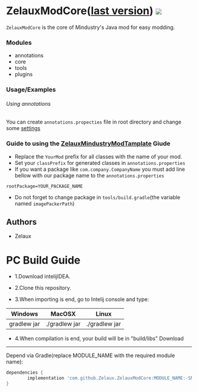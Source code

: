 ZelauxModCore([last version](versions/lastVersion.txt))
[![](https://jitpack.io/v/Zelaux/ZelauxModCore.svg)](https://jitpack.io/#Zelaux/ZelauxModCore)
========
`ZelauxModCore` is the core of Mindustry's Java mod for easy modding.
### Modules
- annotations
- core
- tools
- plugins
### Usage/Examples
###### Using annotations
You can create `annotations.propecties` file in root directory and change some [settings](annotations/src/main/java/mma/annotations/AnnotationSetting.java "look at this enum")
### Guide to using the [ZelauxMindustryModTamplate](https://github.com/Zelaux/ZelauxMindustryModTamplate) Giude
- Replace the `YourMod` prefix for all classes with the name of your mod.
- Set your `classPrefix` for generated classes in `annotations.properties`
- If you want a package like `com.company.CompanyName` you must add line bellow with our package name to the `annotations.properties`
```properties
rootPackage=YOUR_PACKAGE_NAME
```
- Do not forget to change package in `tools/build.gradle`(the variable named `imagePackerPath`)
## Authors
- Zelaux
# PC Build Guide

* 1.Download intelijIDEA.

* 2.Clone this repository.

* 3.When importing is end, go to Intelij console and type:

Windows      |  MacOSX       | Linux
------------ | ------------- | -------------
gradlew jar  | ./gradlew jar | ./gradlew jar

* 4.When compilation is end, your build will be in "build/libs"
Download
--------

Depend via Gradle(replace MODULE_NAME with the required module name):
```groovy
dependencies {
        implementation 'com.github.Zelaux.ZelauxModCore:MODULE_NAME:-SNAPSHOT'
}
```
